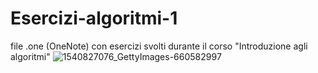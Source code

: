 # Esercizi-algoritmi-1
file .one (OneNote) con esercizi svolti durante il corso "Introduzione agli algoritmi"
![1540827076_GettyImages-660582997](https://github.com/CarloDaRomadev/Esercizi-Algoritmi-2022-2023/assets/135441131/3943f1e6-9f35-496c-a6a5-80a1c51b909d)

